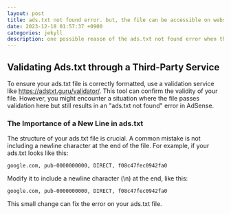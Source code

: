 ```yaml
---
layout: post
title: ads.txt not found error. but, the file can be accessible on website
date: 2023-12-18 01:57:37 +0900
categories: jekyll
description: one possible reason of the ads.txt not found error when the file can be accessible on website
---
```


## Validating Ads.txt through a Third-Party Service
To ensure your ads.txt file is correctly formatted, use a validation service like https://adstxt.guru/validator/.
This tool can confirm the validity of your file.
However, you might encounter a situation where the file passes validation here
but still results in an "ads.txt not found" error in AdSense.

### The Importance of a New Line in ads.txt
The structure of your ads.txt file is crucial. A common mistake is not including a newline character at the end of the file.
For example, if your ads.txt looks like this:

```
google.com, pub-0000000000, DIRECT, f08c47fec0942fa0
```

Modify it to include a newline character (\n) at the end, like this:
```
google.com, pub-0000000000, DIRECT, f08c47fec0942fa0
```

This small change can fix the error on your ads.txt file.
